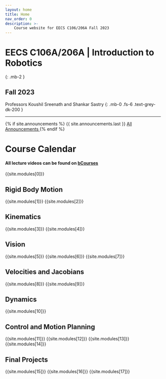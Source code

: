 ```yaml
---
layout: home
title: Home
nav_order: 0
description: >-
    Course website for EECS C106/206A Fall 2023
---
```

<!-- <div class="parallax-window" data-parallax="scroll" data-image-src="/assets/background.png" data-speed="0.1">/div> -->
# EECS C106A/206A | Introduction to Robotics
{: .mb-2 }

## Fall 2023

Professors Koushil Sreenath and Shankar Sastry
{: .mb-0 .fs-6 .text-grey-dk-200 }

<hr>

{% if site.announcements %}
{{ site.announcements.last }}
<a href="{{ site.baseurl }}/announcements" class="btn btn-outline fs-3">
  All Announcements
</a>
{% endif %}

# Course Calendar

#### All lecture videos can be found on [bCourses](https://bcourses.berkeley.edu/courses/1527423)

{{site.modules[0]}}

## Rigid Body Motion
{{site.modules[1]}}
{{site.modules[2]}}

## Kinematics
{{site.modules[3]}}
{{site.modules[4]}}

## Vision
{{site.modules[5]}}
{{site.modules[6]}}
{{site.modules[7]}}

## Velocities and Jacobians
{{site.modules[8]}}
{{site.modules[9]}}

## Dynamics
{{site.modules[10]}}

## Control and Motion Planning
{{site.modules[11]}}
{{site.modules[12]}}
{{site.modules[13]}}
{{site.modules[14]}}

## Final Projects
{{site.modules[15]}}
{{site.modules[16]}}
{{site.modules[17]}}
